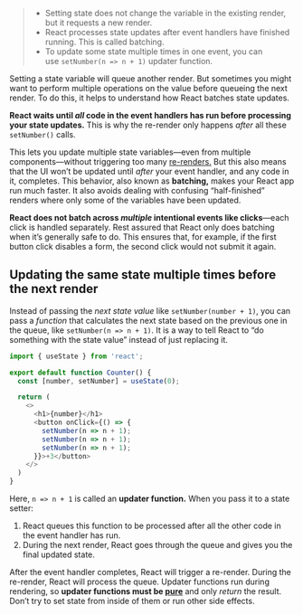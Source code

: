 > - Setting state does not change the variable in the existing render, but it requests a new render.
> - React processes state updates after event handlers have finished running. This is called batching.
> - To update some state multiple times in one event, you can use `setNumber(n => n + 1)` updater function.

Setting a state variable will queue another render. But sometimes you might want to perform multiple operations on the value before queueing the next render. To do this, it helps to understand how React batches state updates.

**React waits until _all_ code in the event handlers has run before processing your state updates.** This is why the re-render only happens _after_ all these `setNumber()` calls.

This lets you update multiple state variables—even from multiple components—without triggering too many [re-renders.](https://react.dev/learn/render-and-commit#re-renders-when-state-updates) But this also means that the UI won’t be updated until _after_ your event handler, and any code in it, completes. This behavior, also known as **batching,** makes your React app run much faster. It also avoids dealing with confusing “half-finished” renders where only some of the variables have been updated.

**React does not batch across _multiple_ intentional events like clicks**—each click is handled separately. Rest assured that React only does batching when it’s generally safe to do. This ensures that, for example, if the first button click disables a form, the second click would not submit it again.

## Updating the same state multiple times before the next render

Instead of passing the _next state value_ like `setNumber(number + 1)`, you can pass a _function_ that calculates the next state based on the previous one in the queue, like `setNumber(n => n + 1)`. It is a way to tell React to “do something with the state value” instead of just replacing it.

```js
import { useState } from 'react';

export default function Counter() {
  const [number, setNumber] = useState(0);

  return (
    <>
      <h1>{number}</h1>
      <button onClick={() => {
        setNumber(n => n + 1);
        setNumber(n => n + 1);
        setNumber(n => n + 1);
      }}>+3</button>
    </>
  )
}
```

Here, `n => n + 1` is called an **updater function.** When you pass it to a state setter:
1. React queues this function to be processed after all the other code in the event handler has run.
2. During the next render, React goes through the queue and gives you the final updated state.

After the event handler completes, React will trigger a re-render. During the re-render, React will process the queue. Updater functions run during rendering, so **updater functions must be [pure](https://react.dev/learn/keeping-components-pure)** and only _return_ the result. Don’t try to set state from inside of them or run other side effects.



